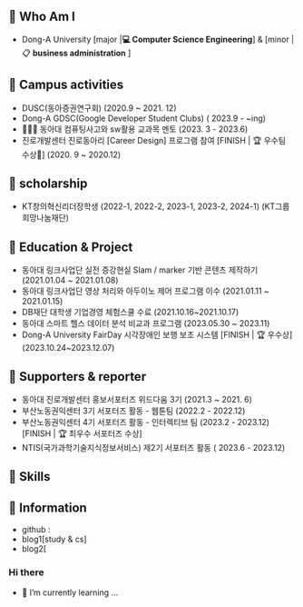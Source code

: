 ## 🌹 Who Am I
- Dong-A University [major |**💻 Computer Science Engineering**] & [minor | 📋 **business administration** ]



## 🌹 Campus activities
- DUSC(동아증권연구회) (2020.9 ~ 2021. 12)
- Dong-A GDSC(Google Developer Student Clubs) ( 2023.9 - ~ing)
- 👩🏻‍🏫 동아대 컴퓨팅사고와 sw활용 교과목 멘토 (2023. 3 - 2023.6)
- 진로개발센터 진로동아리 [Career Design] 프로그램 참여
  [FINISH | 🏆 우수팀 수상🎉] (2020. 9 ~ 2020.12)


## 🌹 scholarship
- KT창의혁신리더장학생 (2022-1, 2022-2, 2023-1, 2023-2, 2024-1)  (KT그룹희망나눔재단)



## 🌹 Education & Project

- 동아대 링크사업단 실전 증강현실 Slam / marker 기반 콘텐츠 제작하기 (2021.01.04 ~ 2021.01.08)
- 동아대 링크사업단 영상 처리와 아두이노 제어 프로그램 이수 (2021.01.11 ~ 2021.01.15)
- DB재단 대학생 기업경영 체험스쿨 수료 (2021.10.16~2021.10.17)
- 동아대 스마트 헬스 데이터 분석 비교과 프로그램 (2023.05.30 ~ 2023.11)
- Dong-A University FairDay 시각장애인 보행 보조 시스템 [FINISH | 🏆 우수상] (2023.10.24~2023.12.07)


## 🌹 Supporters & reporter
- 동아대 진로개발센터 홍보서포터즈 위드다움 3기 (2021.3 ~ 2021. 6)
- 부산노동권익센터 3기 서포터즈 활동 - 웹툰팀 (2022.2 - 2022.12)
- 부산노동권익센터 4기 서포터즈 활동 - 인터렉티브 팀 (2023.2 - 2023.12) [FINISH | 🏆 최우수 서포터즈 수상]
- NTIS(국가과학기술지식정보서비스) 제2기 서포터즈 활동 ( 2023.6 - 2023.12)



## 🌹 Skills



## 🌹 Information
- github :
- blog1[study & cs]
- blog2[


### Hi there
- 🌱 I’m currently learning ...
<!--
**erase-jeong/erase-jeong** is a ✨ _special_ ✨ repository because its `README.md` (this file) appears on your GitHub profile.

Here are some ideas to get you started:

- 🔭 I’m currently working on ...

- 👯 I’m looking to collaborate on ...
- 🤔 I’m looking for help with ...
- 💬 Ask me about ...
- 📫 How to reach me: ...
- 😄 Pronouns: ...
- ⚡ Fun fact: ...
-->
